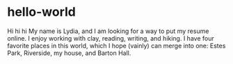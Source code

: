 # hello-world
Hi hi hi
My name is Lydia, and I am looking for a way to put my resume online.
I enjoy working with clay, reading, writing, and hiking. I have four favorite places in this world, which I hope (vainly) can merge into one: Estes Park, Riverside, my house, and Barton Hall.
